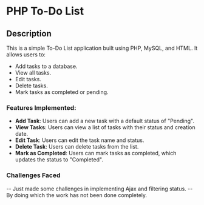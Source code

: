 # PHP To-Do List 

## Description
This is a simple To-Do List application built using PHP, MySQL, and HTML. It allows users to:
- Add tasks to a database.
- View all tasks.
- Edit tasks.
- Delete tasks.
- Mark tasks as completed or pending.


### Features Implemented:
- **Add Task**: Users can add a new task with a default status of "Pending".
- **View Tasks**: Users can view a list of tasks with their status and creation date.
- **Edit Task**: Users can edit the task name and status.
- **Delete Task**: Users can delete tasks from the list.
- **Mark as Completed**: Users can mark tasks as completed, which updates the status to "Completed".

### Challenges Faced
-- Just made some challenges in implementing Ajax and filtering status. 
-- By doing which the work has not been done completely.
